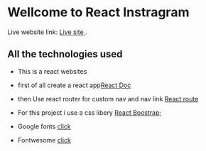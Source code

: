 # Wellcome to React Instragram

Live website link: [Live site ](https://react-facebook.netlify.app/).

## All the technologies used 
* This is a react websites
* first of all create a react app[React Doc](https://reactjs.org/docs/create-a-new-react-app.html)
* then Use react router for custom nav and nav link [React route  ](https://reactrouter.com/docs/en/v6/getting-started/installation)
* For this project i use a css libery [React Boostrap](https://react-bootstrap.github.io/getting-started/introduction);

* Google fonts [ click ](https://fonts.google.com/)
* Fontwesome [click](https://fontawesome.com/)
